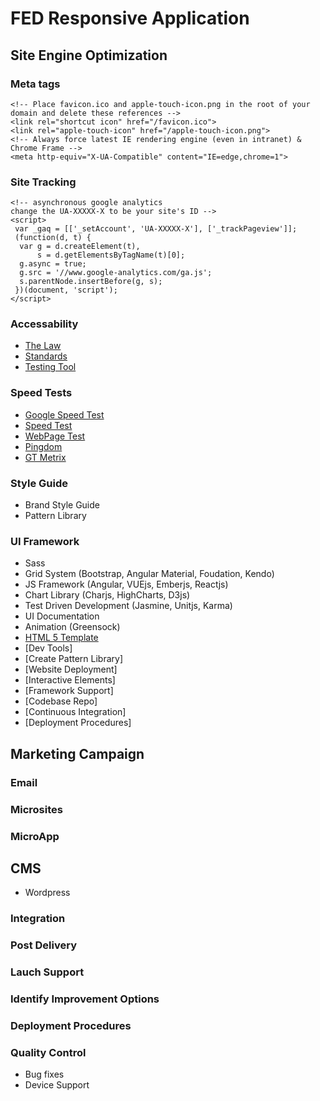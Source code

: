 # FED Responsive Application
## Site Engine Optimization
### Meta tags
```
<!-- Place favicon.ico and apple-touch-icon.png in the root of your domain and delete these references -->
<link rel="shortcut icon" href="/favicon.ico">
<link rel="apple-touch-icon" href="/apple-touch-icon.png">
<!-- Always force latest IE rendering engine (even in intranet) & Chrome Frame -->
<meta http-equiv="X-UA-Compatible" content="IE=edge,chrome=1">
```
### Site Tracking
```
<!-- asynchronous google analytics
change the UA-XXXXX-X to be your site's ID -->
<script>
 var _gaq = [['_setAccount', 'UA-XXXXX-X'], ['_trackPageview']];
 (function(d, t) {
  var g = d.createElement(t),
      s = d.getElementsByTagName(t)[0];
  g.async = true;
  g.src = '//www.google-analytics.com/ga.js';
  s.parentNode.insertBefore(g, s);
 })(document, 'script');
</script>
```
### Accessability
- [The Law](http://www.section508.gov/section508-laws)
- [Standards](http://webaim.org/standards/508/checklist#one)
- [Testing Tool](http://wave.webaim.org)

### Speed Tests
- [Google Speed Test](https://developers.google.com/speed/pagespeed/insights)
- [Speed Test](https://tools.keycdn.com/speed)
- [WebPage Test](http://www.webpagetest.org)
- [Pingdom](https://tools.pingdom.com)
- [GT Metrix](https://gtmetrix.com)

### Style Guide
- Brand Style Guide
- Pattern Library

### UI Framework
- Sass
- Grid System (Bootstrap, Angular Material, Foudation, Kendo)
- JS Framework (Angular, VUEjs, Emberjs, Reactjs)
- Chart Library (Charjs, HighCharts, D3js)
- Test Driven Development (Jasmine, Unitjs, Karma)
- UI Documentation
- Animation (Greensock)
- [HTML 5 Template](https://html5boilerplate.com)
- [Dev Tools]
- [Create Pattern Library]
- [Website Deployment]
- [Interactive Elements]
- [Framework Support]
- [Codebase Repo]
- [Continuous Integration]
- [Deployment Procedures]

## Marketing Campaign
### Email
### Microsites
### MicroApp

## CMS
- Wordpress

### Integration
### Post Delivery
### Lauch Support
### Identify Improvement Options
### Deployment Procedures
### Quality Control
- Bug fixes
- Device Support